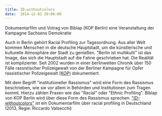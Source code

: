 ```yaml
---
title: ID-withoutcolors
date:  2014-12-03 20:00:00
---
```


Dokumentarfilm und Votrag von Biblap (KOP Berlin) eine Veranstaltung der Kampagne Sachsens Demokratie



Auch in Berlin gehört Racial Profiling zur Tagesordnung. Aus aller Welt
kommen Menschen in die deutsche Hauptstadt, um die künstlerische und
kulturelle Atmosphäre der Stadt zu genießen. "Berlin ist multikulti" ist
das Image, das sich die Hauptstadt auf die Fahne geschrieben hat. Die
Realität ist komplizierter. Seit 2002 wurden in einer berlinweiten Chronik
über 150 Fälle rassistischer Polizeigewalt von der Berliner Kampagne für
Opfer rassistischer Polizeigewalt <a href="http://sachsens-demokratie.net/">(KOP)</a> dokumentiert.


Mit dem Begriff "institutioneller Rassismus" wird eine Form des
Rassismus beschrieben, wie sie vor allem in Behörden und Institutionen zum
Tragen kommt. Hierzu zählen Praxen wie das "Racial" oder "Ethnic
Profiling". Biblap von KOP Berlin wird über diese Form des Rassismus
sprechen. <a href="http://idwithoutcolors.com/">"ID–withoutcolors"</a> ist
ein Dokumentarfilm über racial profiling in Deutschland (2013, Regie:
Riccardo Valsecchi)


